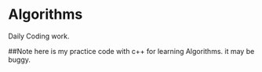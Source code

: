# Algorithms

Daily Coding work. 

##Note
here is my practice code with c++ for learning Algorithms. it may be buggy. 
